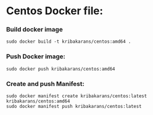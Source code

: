 # Centos Docker file:

### Build docker image
`sudo docker build -t kribakarans/centos:amd64 .`

### Push Docker image:
`sudo docker push kribakarans/centos:amd64`

### Create and push Manifest:
`sudo docker manifest create kribakarans/centos:latest kribakarans/centos:amd64`<br>
`sudo docker manifest push kribakarans/centos:latest`
